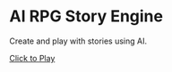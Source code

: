 # AI RPG Story Engine

Create and play with stories using AI.

[Click to Play](https://matthewjosephtaylor.github.io/rpg-story-engine/)


